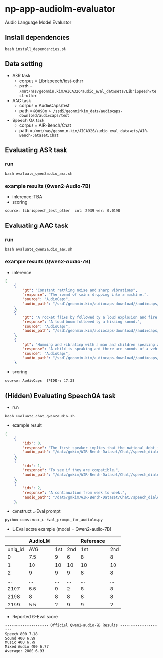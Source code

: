 # np-app-audiolm-evaluator
Audio Language Model Evaluator

## Install dependencies
```
bash install_dependencies.sh
```

## Data setting
* ASR task
  * corpus = Librispeech/test-other 
  * path = `/mnt/nas/geonmin.kim/AICA326/audio_eval_datasets/LibriSpeech/test-other`
* AAC task
  * corpus = AudioCaps/test
  * path = `@3090m > /ssd5/geonminkim_data/audiocaps-download/audiocaps/test`
* Speech QA task
  * corpus = AIR-Bench/Chat
  * path = `/mnt/nas/geonmin.kim/AICA326/audio_eval_datasets/AIR-Bench-Dataset/Chat`

## Evaluating ASR task
### run
```
bash evaluate_qwen2audio_asr.sh
```

### example results (Qwen2-Audio-7B)
* inference: TBA 
* scoring
```
source: librispeech_test_other  cnt: 2939 wer: 0.0498 
```

## Evaluating AAC task
### run
```
bash evaluate_qwen2audio_aac.sh
```

### example results (Qwen2-Audio-7B)
* inference
```json
[
    {
        "gt": "Constant rattling noise and sharp vibrations",
        "response": "The sound of coins dropping into a machine.",
        "source": "AudioCaps",
        "audio_path": "/ssd1/geonmin.kim/audiocaps-download//audiocaps/test/103549.webm"
    },
    {
        "gt": "A rocket flies by followed by a loud explosion and fire crackling as a truck engine runs idle",
        "response": "A loud boom followed by a hissing sound.",
        "source": "AudioCaps",
        "audio_path": "/ssd1/geonmin.kim/audiocaps-download//audiocaps/test/103548.m4a"
    },
    {
        "gt": "Humming and vibrating with a man and children speaking and laughing",
        "response": "A child is speaking and there are sounds of a vehicle, paper rustling, and a door tap.",
        "source": "AudioCaps",
        "audio_path": "/ssd1/geonmin.kim/audiocaps-download//audiocaps/test/103541.m4a"
    },
```

* scoring
```
source: AudioCaps  SPIDEr: 17.25
```

## (Hidden) Evaluating SpeechQA task
* run
```
bash evaluate_chat_qwen2audio.sh
```

* example result
```json
[
    {
        "idx": 0,
        "response": "The first speaker implies that the national debt is very large, exceeding six trillion dollars.",
        "audio_path": "/data/gmkim/AIR-Bench-Dataset/Chat//speech_dialogue_QA_fisher/568.38_596.46.wav"
    },
    {
        "idx": 1,
        "response": "To see if they are compatible.",
        "audio_path": "/data/gmkim/AIR-Bench-Dataset/Chat//speech_dialogue_QA_fisher/57.81_86.38.wav"
    },
    {
        "idx": 2,
        "response": "A continuation from week to week.",
        "audio_path": "/data/gmkim/AIR-Bench-Dataset/Chat//speech_dialogue_QA_fisher/235.73_259.24.wav"
    },
```

* construct L-Eval prompt
```
python construct_L-Eval_prompt_for_audiolm.py
```

* L-Eval score example (model = Qwen2-audio-7B)

|         | AudioLM |     |     | Reference |     |
|---------|---------|-----|-----|-----------|-----|
| uniq_id | AVG     | 1st | 2nd | 1st       | 2nd |
| 0       | 7.5     | 9   | 6   | 8         | 8   |
| 1       | 10      | 10  | 10  | 10        | 10  |
| 2       | 9       | 9   | 9   | 8         | 8   |
| …       | …       | …   | …   | …         | …   |
| 2197    | 5.5     | 9   | 2   | 8         | 8   |
| 2198    | 8       | 8   | 8   | 8         | 8   |
| 2199    | 5.5     | 2   | 9   | 9         | 2   |


* Reported G-Eval score
```
-------------------- Official Qwen2-audio-7B Results --------------------
Speech 800 7.18
Sound 400 6.99
Music 400 6.79
Mixed Audio 400 6.77
Average: 2000 6.93
```
